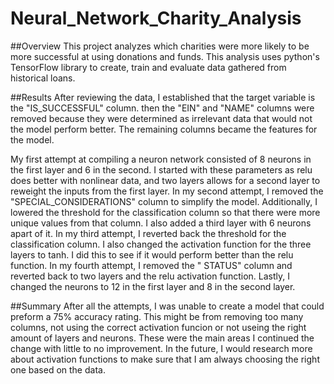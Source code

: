 # Neural_Network_Charity_Analysis
##Overview
This project analyzes which charities were more likely to be more successful at using donations and funds. This analysis uses python's TensorFlow library to create, train and evaluate data gathered from historical loans. 

##Results
After reviewing the data, I established that the target variable is the "IS_SUCCESSFUL" column. then the "EIN" and "NAME" columns were removed because they were determined as irrelevant data that would not the model perform better. The remaining columns became the features for the model.

My first attempt at compiling a neuron network consisted of 8 neurons in the first layer and 6 in the second. I started with these parameters as relu does better with nonlinear data, and two layers allows for a second layer to reweight the inputs from the first layer. In my second attempt, I removed the "SPECIAL_CONSIDERATIONS" column to simplify the model. Additionally, I lowered the threshold for the classification column so that there were more unique values from that column. I also added a third layer with 6 neurons apart of it. In my third attempt, I reverted back the threshold for the classification column. I also changed the activation function for the three layers to tanh. I did this to see if it would perform better than the relu function. In my fourth attempt, I removed the " STATUS" column and reverted back to two layers and the relu activation function. Lastly, I changed the neurons to 12 in the first layer and 8 in the second layer. 

##Summary
After all the attempts, I was unable to create a model that could preform a 75% accuracy rating. This might be from removing too many columns, not using the correct activation funcion or not useing the right amount of layers and neurons. These were the main areas I continued the change with little to no improvement. In the future, I would research more about activation functions to make sure that I am always choosing the right one based on the data.
